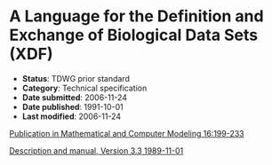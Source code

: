 # A Language for the Definition and Exchange of Biological Data Sets (XDF)

* **Status**: TDWG prior standard
* **Category**: Technical specification
* **Date submitted**: 2006-11-24
* **Date published**: 1991-10-01
* **Last modified**: 2006-11-24

[Publication in Mathematical and Computer Modeling 16:199-233](https://doi.org/10.1016/0895-7177(92)90163-F)

[Description and manual, Version 3.3 1989-11-01](https://github.com/baskaufs/prior-standards/blob/master/xdf/xdf_description_and_manual_%20v3.3_1989.pdf)
